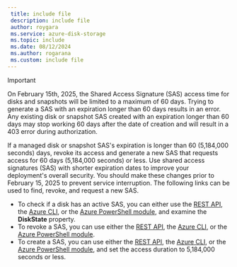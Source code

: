 ```yaml
---
 title: include file
 description: include file
 author: roygara
 ms.service: azure-disk-storage
 ms.topic: include
 ms.date: 08/12/2024
 ms.author: rogarana
 ms.custom: include file
---
```

> [!IMPORTANT]
> On February 15th, 2025, the Shared Access Signature (SAS) access time for disks and snapshots will be limited to a maximum of 60 days. Trying to generate a SAS with an expiration longer than 60 days results in an error. Any existing disk or snapshot SAS created with an expiration longer than 60 days may stop working 60 days after the date of creation and will result in a 403 error during authorization.

If a managed disk or snapshot SAS's expiration is longer than 60 (5,184,000 seconds) days, revoke its access and generate a new SAS that requests access for 60 days (5,184,000 seconds) or less. Use shared access signatures (SAS) with shorter expiration dates to improve your deployment's overall security. You should make these changes prior to February 15, 2025 to prevent service interruption. The following links can be used to find, revoke, and request a new SAS.

- To check if a disk has an active SAS, you can either use the [REST API](/rest/api/compute/disks/get?view=rest-compute-2024-03-01&tabs=HTTP#diskstate), the [Azure CLI](/cli/azure/disk?view=azure-cli-latest#az-disk-show), or the [Azure PowerShell module](/powershell/module/az.compute/get-azdisk?view=azps-12.0.0), and examine the **DiskState** property.
- To revoke a SAS, you can use either the [REST API](/rest/api/compute/disks/revoke-access?view=rest-compute-2024-03-01&tabs=HTTP), the [Azure CLI](/cli/azure/disk?view=azure-cli-latest#az-disk-revoke-access), or the [Azure PowerShell module](/powershell/module/az.compute/revoke-azdiskaccess?view=azps-12.0.0).
- To create a SAS, you can use either the [REST API](/rest/api/compute/disks/grant-access?view=rest-compute-2024-03-01&tabs=HTTP), the [Azure CLI](/cli/azure/disk?view=azure-cli-latest), or the [Azure PowerShell module](/powershell/module/az.compute/grant-azdiskaccess?view=azps-12.2.0&viewFallbackFrom=azps-12.0.0), and set the access duration to 5,184,000 seconds or less.